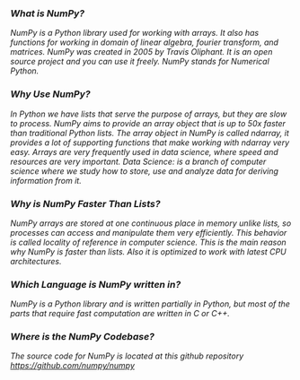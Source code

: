 <i><h3>What is NumPy?</h3>

NumPy is a Python library used for working with arrays.
It also has functions for working in domain of linear algebra, fourier transform, and matrices.
NumPy was created in 2005 by Travis Oliphant. It is an open source project and you can use it freely.
NumPy stands for Numerical Python.

<h3>Why Use NumPy?</h3>

In Python we have lists that serve the purpose of arrays, but they are slow to process.
NumPy aims to provide an array object that is up to 50x faster than traditional Python lists.
The array object in NumPy is called ndarray, it provides a lot of supporting functions that make working with ndarray very easy.
Arrays are very frequently used in data science, where speed and resources are very important.
Data Science: is a branch of computer science where we study how to store, use and analyze data for deriving information from it.

<h3>Why is NumPy Faster Than Lists?</h3>

NumPy arrays are stored at one continuous place in memory unlike lists, so processes can access and manipulate them very efficiently.
This behavior is called locality of reference in computer science.
This is the main reason why NumPy is faster than lists. Also it is optimized to work with latest CPU architectures.

<h3>Which Language is NumPy written in?</h3>

NumPy is a Python library and is written partially in Python, but most of the parts that require fast computation are written in C or C++.

<h3>Where is the NumPy Codebase?</h3>

The source code for NumPy is located at this github repository https://github.com/numpy/numpy </i>